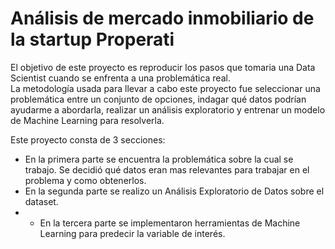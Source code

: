 # Análisis de mercado inmobiliario de la startup Properati    

El objetivo de este proyecto es reproducir los pasos que tomaria una Data Scientist cuando se enfrenta a una problemática real.  
La metodología usada para llevar a cabo este proyecto fue seleccionar una problemática entre un conjunto de opciones, indagar qué datos podrían ayudarme a abordarla, realizar un análisis exploratorio y entrenar un modelo de Machine Learning para resolverla.  

Este proyecto consta de 3 secciones: 
* En la primera parte se encuentra la problemática sobre la cual se trabajo. Se decidió qué datos eran mas relevantes para trabajar en el problema y como obtenerlos. 
* En la segunda parte se realizo un Análisis Exploratorio de Datos sobre el dataset. 
* * En la tercera parte se implementaron herramientas de Machine Learning para predecir la variable de interés.
